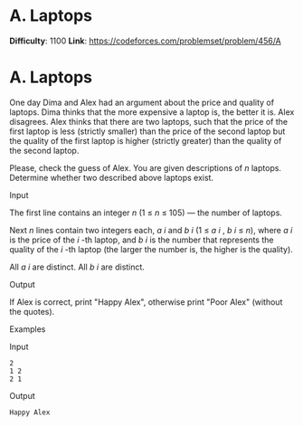 # A. Laptops 
**Difficulty**: 1100 
**Link**: https://codeforces.com/problemset/problem/456/A

# A. Laptops
One day Dima and Alex had an argument about the price and quality of laptops.
Dima thinks that the more expensive a laptop is, the better it is. Alex
disagrees. Alex thinks that there are two laptops, such that the price of the
first laptop is less (strictly smaller) than the price of the second laptop
but the quality of the first laptop is higher (strictly greater) than the
quality of the second laptop.

Please, check the guess of Alex. You are given descriptions of _n_ laptops.
Determine whether two described above laptops exist.

Input

The first line contains an integer _n_ (1 ≤  _n_ ≤ 105) — the number of
laptops.

Next _n_ lines contain two integers each, _a_ _i_ and _b_ _i_ (1 ≤  _a_ _i_ ,
_b_ _i_ ≤  _n_), where _a_ _i_ is the price of the _i_ -th laptop, and _b_ _i_
is the number that represents the quality of the _i_ -th laptop (the larger
the number is, the higher is the quality).

All _a_ _i_ are distinct. All _b_ _i_ are distinct.

Output

If Alex is correct, print "Happy Alex", otherwise print "Poor Alex" (without
the quotes).

Examples

Input

    
    
    2  
    1 2  
    2 1  
    

Output

    
    
    Happy Alex  
    

